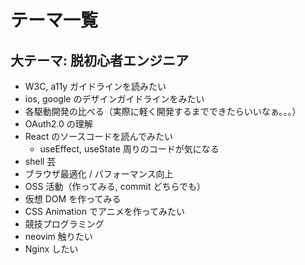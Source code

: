 # テーマ一覧

## 大テーマ: 脱初心者エンジニア

- W3C, a11y ガイドラインを読みたい
- ios, google のデザインガイドラインをみたい
- 各駆動開発の比べる（実際に軽く開発するまでできたらいいなぁ。。。）
- OAuth2.0 の理解
- React のソースコードを読んでみたい
  - useEffect, useState 周りのコードが気になる
- shell 芸
- ブラウザ最適化 / パフォーマンス向上
- OSS 活動（作ってみる, commit どちらでも）
- 仮想 DOM を作ってみる
- CSS Animation でアニメを作ってみたい
- 競技プログラミング
- neovim 触りたい
- Nginx したい
